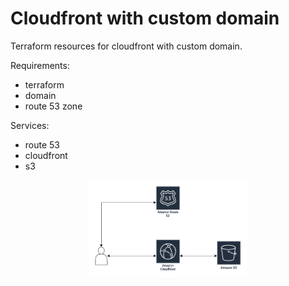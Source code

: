 # Cloudfront with custom domain

Terraform resources for cloudfront with custom domain.

Requirements:
- terraform
- domain
- route 53 zone

Services:
- route 53
- cloudfront
- s3


<p align="center"><img width="50%" src="./assets/architecture.png" title="Fig 1. Architecture for cloudfront with custom domain" /></p>
